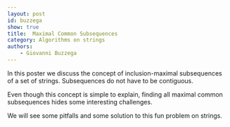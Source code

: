 ```yaml
---
layout: post
id: buzzega
show: true
title:  Maximal Common Subsequences
category: Algorithms on strings
authors:
    - Giovanni Buzzega
---
```


In this poster we discuss the concept of inclusion-maximal subsequences of a set of strings. Subsequences do not have to be contiguous.

Even though this concept is simple to explain, finding all maximal common subsequences hides some interesting challenges.

We will see some pitfalls and some solution to this fun problem on strings.